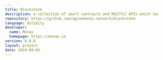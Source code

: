 ```yaml
---
title: Blackstone
description: a collection of smart contracts and RESTful APIs which together form the basis for the Agreements Network
repository: https://github.com/agreements-network/blackstone
language: Solidity
developer:
  name: Monax
  homepage: https://monax.io
version: 6.0.0
layout: project
date: 2019-09-03
---
```

